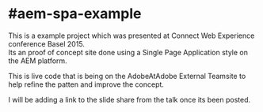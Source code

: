 #aem-spa-example 
========

This is a example project which was presented at Connect Web Experience conference Basel 2015.  
Its an proof of concept site done using a Single Page Application style on the AEM platform.

This is live code that is being on the AdobeAtAdobe External Teamsite to help refine the patten and improve the concept.

I will be adding a link to the slide share from the talk once its been posted.

